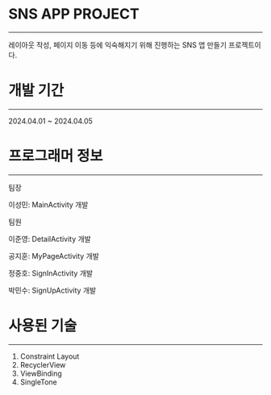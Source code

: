# SNS APP PROJECT

---

레이아웃 작성, 페이지 이동 등에 익숙해지기 위해 진행하는 SNS 앱 만들기 프로젝트이다.

# 개발 기간

---

2024.04.01 ~ 2024.04.05


# 프로그래머 정보

---

팀장 

이성민: MainActivity 개발

팀원  

이준영: DetailActivity 개발

공지훈: MyPageActivity 개발

정중호: SignInActivity 개발

박민수: SignUpActivity 개발


# 사용된 기술

---

1. Constraint Layout
2. RecyclerView
3. ViewBinding
4. SingleTone
